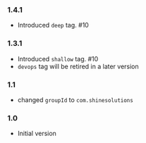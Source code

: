 ### 1.4.1
* Introduced `deep` tag. #10

### 1.3.1
* Introduced `shallow` tag. #10
* `devops` tag will be retired in a later version

### 1.1
* changed `groupId` to `com.shinesolutions`

### 1.0
* Initial version
